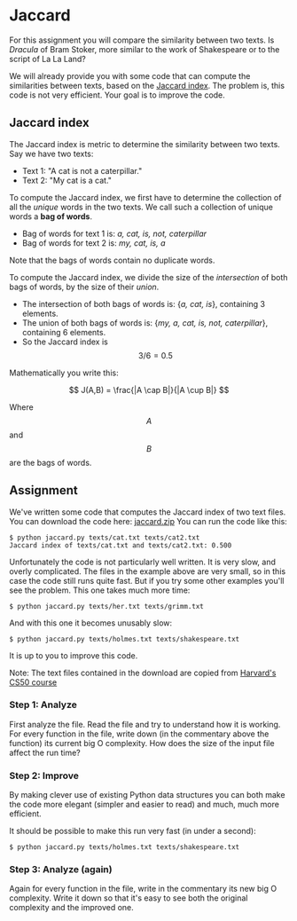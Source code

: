# Jaccard

For this assignment you will compare the similarity between two texts. Is *Dracula* of Bram Stoker, more similar to the work of Shakespeare or to the script of La La Land?

We will already provide you with some code that can compute the similarities between texts, based on the [Jaccard index](https://en.wikipedia.org/wiki/Jaccard_index). The problem is, this code is not very efficient. Your goal is to improve the code.

## Jaccard index

The Jaccard index is metric to determine the similarity between two texts. Say we have two texts:

- Text 1: "A cat is not a caterpillar."
- Text 2: "My cat is a cat."

To compute the Jaccard index, we first have to determine the collection of all the *unique* words in the two texts. We call such a collection of unique words a **bag of words**.

- Bag of words for text 1 is: *a, cat, is, not, caterpillar*
- Bag of words for text 2 is: *my, cat, is, a*

Note that the bags of words contain no duplicate words.

To compute the Jaccard index, we divide the size of the *intersection* of both bags of words, by the size of their *union*.

- The intersection of both bags of words is: {*a, cat, is*}, containing 3 elements.
- The union of both bags of words is: {*my, a, cat, is, not, caterpillar*}, containing 6 elements.
- So the Jaccard index is $$3/6=0.5$$

Mathematically you write this:

$$
J(A,B) = \frac{|A \cap B|}{|A \cup B|}
$$

Where $$A$$ and $$B$$ are the bags of words.

## Assignment

We've written some code that computes the Jaccard index of two text files. You can download the code here: [jaccard.zip](jaccard.zip)
You can run the code like this:

    $ python jaccard.py texts/cat.txt texts/cat2.txt
    Jaccard index of texts/cat.txt and texts/cat2.txt: 0.500

Unfortunately the code is not particularly well written. It is very slow, and overly complicated. The files in the example above are very small, so in this case the code still runs quite fast. But if you try some other examples you'll see the problem. This one takes much more time:

    $ python jaccard.py texts/her.txt texts/grimm.txt

And with this one it becomes unusably slow:

    $ python jaccard.py texts/holmes.txt texts/shakespeare.txt

It is up to you to improve this code.

Note: The text files contained in the download are copied from [Harvard's CS50 course](https://cs50.harvard.edu/x/2021/psets/5/speller/)

### Step 1: Analyze

First analyze the file. Read the file and try to understand how it is working. For every function in the file, write down (in the commentary above the function) its current big O complexity. How does the size of the input file affect the run time?

### Step 2: Improve

By making clever use of existing Python data structures you can both make the code more elegant (simpler and easier to read) and much, much more efficient.

It should be possible to make this run very fast (in under a second):

    $ python jaccard.py texts/holmes.txt texts/shakespeare.txt

### Step 3: Analyze (again)

Again for every function in the file, write in the commentary its new big O complexity. Write it down so that it's easy to see both the original complexity and the improved one.
